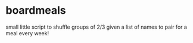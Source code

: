 # boardmeals
small little script to shuffle groups of 2/3 given a list of names to pair for a meal every week!
